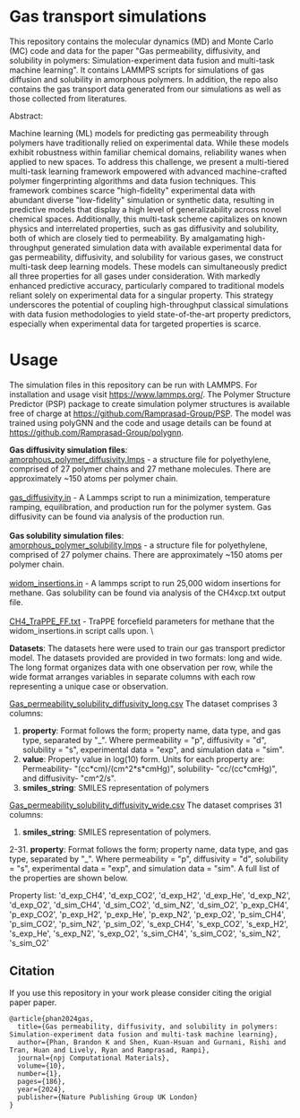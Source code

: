 # Gas transport simulations

This repository contains the molecular dynamics (MD) and Monte Carlo (MC) code and data for the paper "Gas permeability, diffusivity, and solubility in polymers: Simulation-experiment data fusion and multi-task machine learning". It contains LAMMPS scripts for simulations of gas diffusion and solubility in amorphous polymers. In addition, the repo also contains the gas transport data generated from our simulations as well as those collected from literatures.



Abstract:

Machine learning (ML) models for predicting gas permeability through polymers have traditionally relied on experimental data. While these models exhibit robustness within familiar chemical domains, reliability wanes when applied to new spaces. To address this challenge, we present a multi-tiered multi-task learning framework empowered with advanced machine-crafted polymer fingerprinting algorithms and data fusion techniques. This framework combines scarce "high-fidelity" experimental data with abundant diverse "low-fidelity" simulation or synthetic data, resulting in predictive models that display a high level of generalizability across novel chemical spaces. Additionally, this multi-task scheme capitalizes on known physics and interrelated properties, such as gas diffusivity and solubility, both of which are closely tied to permeability. By amalgamating high-throughput generated simulation data with available experimental data for gas permeability, diffusivity, and solubility for various gases, we construct multi-task deep learning models. These models can simultaneously predict all three properties for all gases under consideration. With markedly enhanced predictive accuracy, particularly compared to traditional models reliant solely on experimental data for a singular property. This strategy underscores the potential of coupling high-throughput classical simulations with data fusion methodologies to yield state-of-the-art property predictors, especially when experimental data for targeted properties is scarce.

# Usage 
The simulation files in this repository can be run with LAMMPS. For installation and usage visit https://www.lammps.org/. The Polymer Structure Predictor (PSP) package to create simulation polymer structures is available free of charge at https://github.com/Ramprasad-Group/PSP. The model was trained using polyGNN and the code and usage details can be found at https://github.com/Ramprasad-Group/polygnn. 

**Gas diffusivity simulation files**:  \
[amorphous_polymer_diffusivity.lmps](amorphous_polymer_diffusivity.lmps) - a structure file for polyethylene, comprised of 27 polymer chains and 27 methane molecules. There are approximately ~150 atoms per polymer chain. \
\
[gas_diffusivity.in](gas_diffusivity.in) - A Lammps script to run a minimization, temperature ramping, equilibration, and production run for the polymer system. Gas diffusivity can be found via analysis of the production run. \
\
**Gas solubility simulation files**: \
[amorphous_polymer_solubility.lmps](amorphous_polymer_solubility.lmps) - a structure file for polyethylene, comprised of 27 polymer chains. There are approximately ~150 atoms per polymer chain. \
\
[widom_insertions.in](widom_insertions.in) - A lammps script to run 25,000 widom insertions for methane. Gas solubility can be found via analysis of the CH4xcp.txt output file.\
\
[CH4_TraPPE_FF.txt](CH4_TraPPE_FF.txt) - TraPPE forcefield parameters for methane that the widom_insertions.in script calls upon. \


**Datasets**: The datasets here were used to train our gas transport predictor model. The datasets provided are provided in two formats: long and wide. The long format organizes data with one observation per row, while the wide format arranges variables in separate columns with each row representing a unique case or observation. 

[Gas_permeability_solubility_diffusivity_long.csv](Gas_permeability_solubility_diffusivity_long.csv) 
The dataset comprises 3 columns:
1. **property**: Format follows the form; property name, data type, and gas type, separated by "_". Where permeability = "p", diffusivity = "d", solubility = "s", experimental data = "exp", and simulation data = "sim".
2. **value**: Property value in log(10) form. Units for each property are: Permeability- "(cc\*cm)/(cm^2\*s\*cmHg)", solubility- "cc/(cc\*cmHg)", and diffusivity- "cm^2/s".
3. **smiles_string**: SMILES representation of polymers

[Gas_permeability_solubility_diffusivity_wide.csv](Gas_permeability_solubility_diffusivity_wide.csv)
The dataset comprises 31 columns:
1. **smiles_string**: SMILES representation of polymers.    
<!-- -->
2-31. **property**: Format follows the form; property name, data type, and gas type, separated by "_". Where permeability = "p", diffusivity = "d", solubility = "s", experimental data = "exp", and simulation data = "sim". A full list of the properties are shown below. 

Property list:
'd_exp_CH4', 'd_exp_CO2', 'd_exp_H2', 'd_exp_He', 'd_exp_N2', 'd_exp_O2', 'd_sim_CH4', 'd_sim_CO2', 'd_sim_N2', 'd_sim_O2', 'p_exp_CH4', 'p_exp_CO2', 'p_exp_H2', 'p_exp_He', 'p_exp_N2', 'p_exp_O2', 'p_sim_CH4', 'p_sim_CO2', 'p_sim_N2', 'p_sim_O2', 's_exp_CH4', 's_exp_CO2', 's_exp_H2', 's_exp_He', 's_exp_N2', 's_exp_O2', 's_sim_CH4', 's_sim_CO2', 's_sim_N2', 's_sim_O2'


## Citation
If you use this repository in your work please consider citing the origial paper paper.
```
@article{phan2024gas,
  title={Gas permeability, diffusivity, and solubility in polymers: Simulation-experiment data fusion and multi-task machine learning},
  author={Phan, Brandon K and Shen, Kuan-Hsuan and Gurnani, Rishi and Tran, Huan and Lively, Ryan and Ramprasad, Rampi},
  journal={npj Computational Materials},
  volume={10},
  number={1},
  pages={186},
  year={2024},
  publisher={Nature Publishing Group UK London}
}
```
